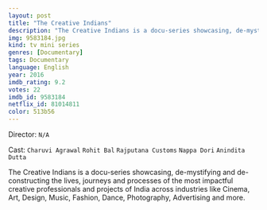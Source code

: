 ```yaml
---
layout: post
title: "The Creative Indians"
description: "The Creative Indians is a docu-series showcasing, de-mystifying and de-constructing the lives, journeys and processes of the most impactful creative professionals and projects of India across industries like Cinema, Art, Design, Music, Fashion, Dance, Photography, Advertising and more..."
img: 9583184.jpg
kind: tv mini series
genres: [Documentary]
tags: Documentary 
language: English
year: 2016
imdb_rating: 9.2
votes: 22
imdb_id: 9583184
netflix_id: 81014811
color: 513b56
---
```

Director: `N/A`  

Cast: `Charuvi Agrawal` `Rohit Bal` `Rajputana Customs` `Nappa Dori` `Anindita Dutta` 

The Creative Indians is a docu-series showcasing, de-mystifying and de-constructing the lives, journeys and processes of the most impactful creative professionals and projects of India across industries like Cinema, Art, Design, Music, Fashion, Dance, Photography, Advertising and more.